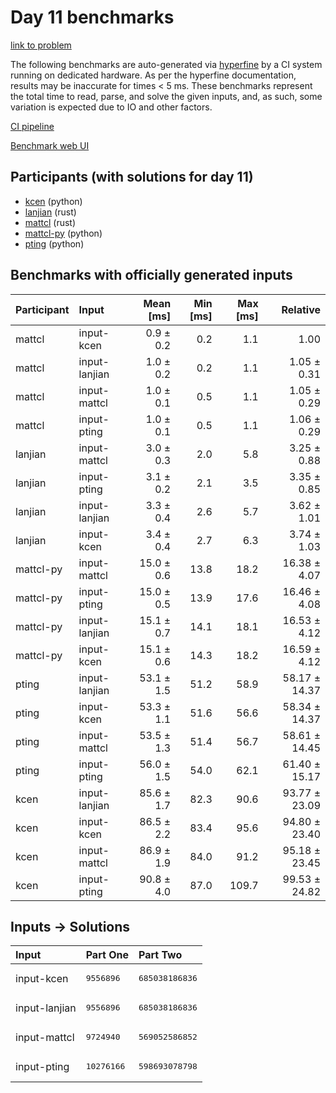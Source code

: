 # Day 11 benchmarks

[link to problem](https://adventofcode.com/2023/day/11)

The following benchmarks are auto-generated via
[hyperfine](https://github.com/sharkdp/hyperfine) by a CI system running on
dedicated hardware. As per the hyperfine documentation, results may be
inaccurate for times < 5 ms. These benchmarks represent the total time to read,
parse, and solve the given inputs, and, as such, some variation is expected due
to IO and other factors.

[CI pipeline](http://ci.papercode.net:8080/teams/main/pipelines/aoc2023)

[Benchmark web UI](https://aoc.ancalagon.black)


## Participants (with solutions for day 11)

- [kcen](https://github.com/kcen/aoc2023) (python)
- [lanjian](https://github.com/lanjian/aoc-2023) (rust)
- [mattcl](https://github.com/mattcl/aoc2023) (rust)
- [mattcl-py](https://github.com/mattcl/aoc2023-py) (python)
- [pting](https://github.com/pting/aoc2023) (python)


## Benchmarks with officially generated inputs

| Participant | Input | Mean [ms] | Min [ms] | Max [ms] | Relative |
|:---|:---|---:|---:|---:|---:|
| mattcl | input-kcen | 0.9 ± 0.2 | 0.2 | 1.1 | 1.00 |
| mattcl | input-lanjian | 1.0 ± 0.2 | 0.2 | 1.1 | 1.05 ± 0.31 |
| mattcl | input-mattcl | 1.0 ± 0.1 | 0.5 | 1.1 | 1.05 ± 0.29 |
| mattcl | input-pting | 1.0 ± 0.1 | 0.5 | 1.1 | 1.06 ± 0.29 |
| lanjian | input-mattcl | 3.0 ± 0.3 | 2.0 | 5.8 | 3.25 ± 0.88 |
| lanjian | input-pting | 3.1 ± 0.2 | 2.1 | 3.5 | 3.35 ± 0.85 |
| lanjian | input-lanjian | 3.3 ± 0.4 | 2.6 | 5.7 | 3.62 ± 1.01 |
| lanjian | input-kcen | 3.4 ± 0.4 | 2.7 | 6.3 | 3.74 ± 1.03 |
| mattcl-py | input-mattcl | 15.0 ± 0.6 | 13.8 | 18.2 | 16.38 ± 4.07 |
| mattcl-py | input-pting | 15.0 ± 0.5 | 13.9 | 17.6 | 16.46 ± 4.08 |
| mattcl-py | input-lanjian | 15.1 ± 0.7 | 14.1 | 18.1 | 16.53 ± 4.12 |
| mattcl-py | input-kcen | 15.1 ± 0.6 | 14.3 | 18.2 | 16.59 ± 4.12 |
| pting | input-lanjian | 53.1 ± 1.5 | 51.2 | 58.9 | 58.17 ± 14.37 |
| pting | input-kcen | 53.3 ± 1.1 | 51.6 | 56.6 | 58.34 ± 14.37 |
| pting | input-mattcl | 53.5 ± 1.3 | 51.4 | 56.7 | 58.61 ± 14.45 |
| pting | input-pting | 56.0 ± 1.5 | 54.0 | 62.1 | 61.40 ± 15.17 |
| kcen | input-lanjian | 85.6 ± 1.7 | 82.3 | 90.6 | 93.77 ± 23.09 |
| kcen | input-kcen | 86.5 ± 2.2 | 83.4 | 95.6 | 94.80 ± 23.40 |
| kcen | input-mattcl | 86.9 ± 1.9 | 84.0 | 91.2 | 95.18 ± 23.45 |
| kcen | input-pting | 90.8 ± 4.0 | 87.0 | 109.7 | 99.53 ± 24.82 |


## Inputs -> Solutions

| Input | Part One | Part Two |
|:---|:---|:---|
|input-kcen|<pre>9556896</pre>|<pre>685038186836</pre>|
|input-lanjian|<pre>9556896</pre>|<pre>685038186836</pre>|
|input-mattcl|<pre>9724940</pre>|<pre>569052586852</pre>|
|input-pting|<pre>10276166</pre>|<pre>598693078798</pre>|